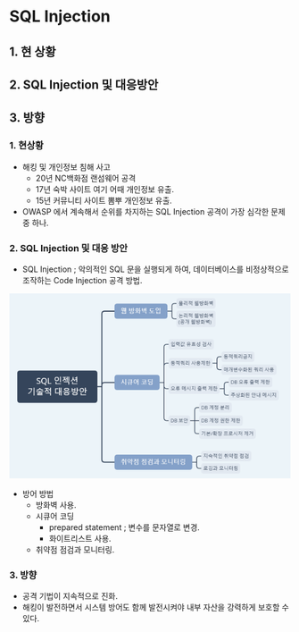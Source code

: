 # SQL Injection

## 1. 현 상황

## 2. SQL Injection 및 대응방안

## 3. 방향



### 1. 현상황

- 해킹 및 개인정보 침해 사고
  - 20년 NC백화점 랜섬웨어 공격
  - 17년 숙박 사이트 여기 어때 개인정보 유출.
  - 15년 커뮤니티 사이트 뽐뿌 개인정보 유출.
- OWASP 에서 계속해서 순위를 차지하는 SQL Injection 공격이 가장 심각한 문제 중 하나.



### 2. SQL Injection 및 대응 방안

- SQL Injection ; 악의적인 SQL 문을 실행되게 하여, 데이터베이스를 비정상적으로 조작하는 Code Injection 공격 방법.

![SQL-1](/6_IT-issue/assets/SQL-1.png)

- 방어 방법
  - 방화벽 사용.
  - 시큐어 코딩
    - prepared statement ; 변수를 문자열로 변경.
    - 화이트리스트 사용.
  - 취약점 점검과 모니터링.



### 3. 방향

- 공격 기법이 지속적으로 진화.
- 해킹이 발전하면서 시스템 방어도 함께 발전시켜야 내부 자산을 강력하게 보호할 수 있다.

